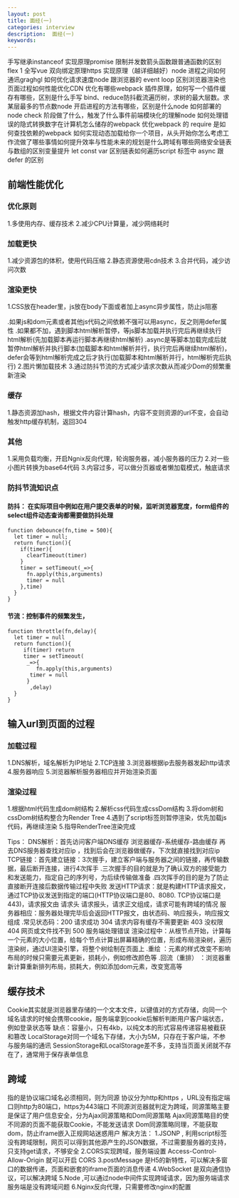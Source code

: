 ```yaml
---
layout: post
title: 面经(一)
categories: interview
description:  面经(一)
keywords: 
---
```


手写继承instanceof 实现原理promise 限制并发数箭头函数跟普通函数的区别flex 1 全写vue 双向绑定原理https 实现原理（越详细越好）node 进程之间如何通讯graghgl 如何优化请求速度node 跟浏览器的 event loop 区别浏览器渲染也页面过程如何性能优化CDN 优化有哪些webpack 插件原理，如何写一个插件缓存有哪些，区别是什么手写 bind、reduce防抖截流遍历树，求树的最大层数。求某层最多的节点数node 开启进程的方法有哪些，区别是什么node 如何部署的node check 阶段做了什么，触发了什么事件前端模块化的理解node 如何处理错误的隐式转换数字在计算机怎么储存的webpack 优化webpack 的 require 是如何查找依赖的webpack 如何实现动态加载给你一个项目，从头开始你怎么考虑工作流做了哪些事情如何提升效率与性能未来的规划是什么跨域有哪些网络安全链表与数组的区别变量提升 let const var 区别链表如何遍历script 标签中 async 跟 defer 的区别

## 前端性能优化

### 优化原则
1.多使用内存、缓存技术
2.减少CPU计算量，减少网络耗时

### 加载更快
1.减少资源包的体积，使用代码压缩
2.静态资源使用cdn技术
3.合并代码，减少访问次数

### 渲染更快
1.CSS放在header里，js放在body下面或者加上async异步属性，防止js阻塞
   
   .如果js和dom元素或者其他js代码之间依赖不强可以用async，反之则用defer属性
   .如果都不加，遇到脚本html解析暂停，等js脚本加载并执行完后再继续执行html解析(先加载脚本再运行脚本再继续html解析)
   .async是等脚本加载完成后就暂停html解析并执行脚本(加载脚本和html解析并行，执行完后再继续html解析)，defer会等到html解析完成之后才执行(加载脚本和html解析并行，html解析完后执行)
2.图片懒加载技术
3.通过防抖节流的方式减少请求次数从而减少Dom的频繁重新渲染

### 缓存
1.静态资源加hash，根据文件内容计算hash，内容不变则资源的url不变，会自动触发http缓存机制，返回304

### 其他
1.采用负载均衡，开启Ngnix反向代理，轮询服务器，减小服务器的压力
2.对一些小图片转换为base64代码
3.内容过多，可以做分页器或者懒加载模式，触底请求

### 防抖节流知识点

#### 防抖： 在实际项目中例如在用户提交表单的时候，监听浏览器宽度，form组件的select组件动态查询都需要做防抖处理
```
function debounce(fn,time = 500){
  let timer = null;
  return function(){
    if(timer){
      clearTimeout(timer)
    }
    timer = setTimeout(_=>{
      fn.apply(this,arguments)
      timer = null
    },time)
  }
}

```

#### 节流：控制事件的频繁发生，
```
function throttle(fn,delay){
  let timer = null
  return function(){
     if(timer) return 
     timer = setTimeout(
      _=>{
         fn.apply(this,arguments)
       timer = null
      }
       ,delay)
  }
}
```


##  输入url到页面的过程
### 加载过程
1.DNS解析，域名解析为IP地址
2.TCP连接
3.浏览器根据ip去服务器发起http请求
4.服务器响应
5.浏览器解析服务器相应并开始渲染页面

### 渲染过程
1.根据html代码生成dom树结构
2.解析css代码生成cssDom结构
3.将dom树和cssDom树结构整合为Render Tree
4.遇到了script标签则暂停渲染，优先加载js代码，再继续渲染
5.指导RenderTree渲染完成


Tips：
DNS解析：首先访问客户端DNS缓存 浏览器缓存-系统缓存-路由缓存 再去DNS服务器查找对应ip ，找到后会在浏览器做缓存，下次就直接找到对应ip
TCP链接：首先建立链接：3次握手，建立客户端与服务器之间的链接，再传输数据，最后断开连接，进行4次挥手
      .三次握手的目的就是为了确认双方的接受能力和发送能力，指定自己的序列号，为后续传输做准备
      .四次挥手的目的是为了防止直接断开连接后数据传输过程中失败
发送HTTP请求：就是构建HTTP请求报文，通过TCP协议发送到指定的端口(HTTP协议端口是80、8080. TCP协议端口是443)，请求报文由 请求头 请求报头，请求正文组成，请求可能有跨域的情况
服务器相应：服务器处理完毕后会返回HTTP报文，由状态码、响应报头，响应报文组成
      .常见状态码：200 请求成功 304 请求内容有缓存不需要更新 403 没权限 404 网页或文件找不到 500 服务端处理错误 
渲染过程中：从根节点开始，计算每一个元素的大小位置，给每个节点计算出屏幕精确的位置，形成布局渲染树，遍历渲染树，通过UI渲染引擎，将整个树绘制在页面上
      .重绘 ：元素的样式改变不影响布局的时候只需要元素更新，损耗小，例如修改颜色等
      .回流（重排） ：浏览器重新计算重新排列布局，损耗大，例如添加dom元素，改变宽高等

##  缓存技术
Cookie其实就是浏览器里存储的一个文本文件，以键值对的方式存储，向同一个域名请求的时候会携带cookie，服务端拿到cookie后解析判断用户客户端状态，例如登录状态等
缺点：容量小，只有4kb，以纯文本的形式容易传递容易被截获和篡改
LocalStorage对同一个域名下存储，大小为5M，只存在于客户端，不参与服务端的通讯
SessionStorage和LocalStorage差不多，支持当页面关闭就不存在了，通常用于保存表单信息


## 跨域
指的是协议端口域名必须相同，则为同源
协议分为http和https ，URL没有指定端口则http为80端口，https为443端口
不同源浏览器就判定为跨域，同源策略主要是保证了用户信息安全，分为Ajax同源策略和Dom同源策略
Ajax同源策略目的使不同源的页面不能获取Cookie，不能发送请求
Dom同源策略同理，不能获取dom，防止iframe嵌入正规网站迷惑用户
解决方法：
1.JSONP , 利用script标签没有跨域限制，网页可以得到其他源产生的JSON数据，不过需要服务器的支持，只支持get请求，不够安全
2.CORS实现跨域，服务端设置 Access-Control-Allow-Origin 就可以开启 CORS
3.postMessage 是H5的新特性，可以解决多窗口的数据传递，页面和嵌套的iframe页面的消息传递
4.WebSocket 是双向通信协议，可以解决跨域
5.Node ,可以通过node中间件实现跨域请求，因为服务端请求服务端是没有跨域问题
6.Nginx反向代理，只需要修改nginx的配置




